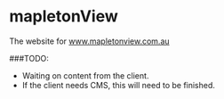 mapletonView
============

The website for www.mapletonview.com.au

###TODO:
 - Waiting on content from the client.
 - If the client needs CMS, this will need to be finished.
